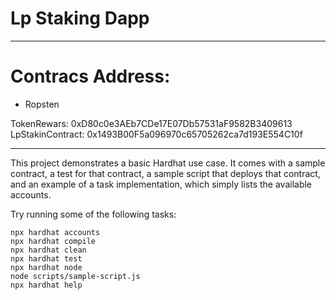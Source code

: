 # Lp Staking Dapp

---------------------------------------------------------------------------------------------------
# Contracs Address: <br>

- Ropsten

TokenRewars: 0xD80c0e3AEb7CDe17E07Db57531aF9582B3409613<br>
LpStakinContract: 0x1493B00F5a096970c65705262ca7d193E554C10f<br>

---------------------------------------------------------------------------------------------------

This project demonstrates a basic Hardhat use case. It comes with a sample contract, a test for that contract, a sample script that deploys that contract, and an example of a task implementation, which simply lists the available accounts.

Try running some of the following tasks:

```shell
npx hardhat accounts
npx hardhat compile
npx hardhat clean
npx hardhat test
npx hardhat node
node scripts/sample-script.js
npx hardhat help
```
